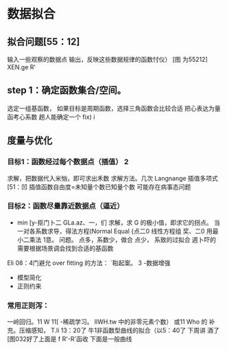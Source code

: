 # 数据拟合

## 拟合问题[55：12]

输入一些观察的数据点
输出，反映这些数据规律的函数忖仪）
[图 为55212] XEN.ge R'

## step 1：确定函数集合/空间。
选定一组基函数，
如果目标是周期函数，选择三角函数会比较合适
把心表达为量函考心系数
趟人能确定一个 fix)
i

## 度量与优化

### 目标1：函数经过每个数据点（插值） 2
求解，把数据代入米忷，即可求出禾数
求解方法。几次 Langnange 插值多项式[51：凹
插值函数自由度=未知量个数已知量个数
可能存在病事态问题

### 目标2：函数尽量靠近数据点（逼近）
- min [y-抠门卜二 GLa.az、一，们
求解，求 G 的极小值，即求它的拐点。
当一对各系数求导，得法方程(Normal Equal
{点二0 线性方程组
奖、二0 用最小二乘法
1意。
问题。
点多，系数少，做合
点少， 系致的过拟合
週卜吓的
需要根据场景调会找到合适的基函数

Eli 08：4门避允 over fitting 的方法：
ˋ鞡起案。 3
-数据增强
- 模型简化
- 正则约来

### 常用正则泻：
一岭回归。11 W 11[
-稀疏学习。 llWH.tw 中的非零元素个数）
或11 Who 的
补充。压缩感知， T.li 13：20了
牛1非函数型曲线的拟合（以5：40了
下周讲 酒了
[图032好了上面是 f R'-R'函收
下面是一般曲线